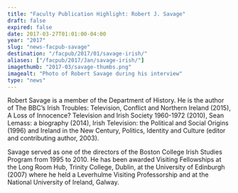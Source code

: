 ```yaml
---
title: "Faculty Publication Highlight: Robert J. Savage"
draft: false
expired: false
date: 2017-03-27T01:01:00-04:00
year: "2017"
slug: "news-facpub-savage"
destination: "/facpub/2017/01/savage-irish/"
aliases: ["/facpub/2017/Jan/savage-irish/"]
imagethumb: "2017-03/savage-thumbs.png"
imagealt: "Photo of Robert Savage during his interview"
type: "news"
---
```


Robert Savage is a member of the Department of History. He is the author of The BBC’s Irish Troubles: Television, Conflict and Northern Ireland (2015), A Loss of Innocence? Television and Irish Society 1960-1972 (2010), Sean Lemass: a biography (2014), Irish Television: the Political and Social Origins (1996) and Ireland in the New Century, Politics, Identity and Culture (editor and contributing author, 2003).

Savage served as one of the directors of the Boston College Irish Studies Program from 1995 to 2010. He has been awarded Visiting Fellowships at the Long Room Hub, Trinity College, Dublin, at the University of Edinburgh (2007) where he held a Leverhulme Visiting Professorship and at the National University of Ireland, Galway.
